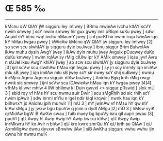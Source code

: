# Œ 585 ‰
---
kMcnu qW QIAY jW siqguru ley imlwey ] BRmu mwieAw ivchu ktIAY scVY
nwim smwey ] scY nwim smwey hir gux gwey imil pRIqm suKu pwey ] sdw
Anµid rhY idnu rwqI ivchu hMaumY jwey ] ijnI purKI hir nwim icqu lwieAw
iqn kY hMau lwgau pwey ] kWieAw kMcnu qW QIAY jw siqguru ley imlwey
]2] so scw scu slwhIAY jy siqguru dyie buJwey ] ibnu siqgur Brim
BulwxIAw ikAw muhu dysin AwgY jwey ] ikAw dyin muhu jwey Avguix pCuqwey
duKo duKu kmwey ] nwim rqIAw sy rMig clUlw ipr kY AMik smwey ] iqsu jyvf
Avru n sUJeI iksu AwgY khIAY jwey ] so scw scu slwhIAY jy siqguru dyie
buJwey ]3] ijnI scVw scu slwihAw hMau iqn lwgau pwey ] sy jn scy
inrmly iqn imilAw mlu sB jwey ] iqn imilAw mlu sB jwey scY sir
nwey scY shij suBwey ] nwmu inrMjnu Agmu Agocru siqguir dIAw buJwey ]
Anidnu Bgiq krih rMig rwqy nwnk sic smwey ] ijnI scVw scu
iDAwieAw hMau iqn kY lwgau pwey ]4]4]
vfhMs kI vwr mhlw 4 llW bhlImw kI Duin gwvxI
<> siqgur pRswid ] slok mÚ 3 ] sbid rqy vf hMs hY scu nwmu auir
Dwir ] scu sMgRhih sd sic rhih scY nwim ipAwir ] sdw inrml mYlu n
lgeI ndir kIqI krqwir ] nwnk hau iqn kY bilhwrxY jo Anidnu jpih
murwir ]1] mÚ 3 ] mY jwinAw vf hMsu hY qw mY kIAw sMgu ] jy jwxw bgu
bpuVw q jnim n dydI AMgu ]2] mÚ 3 ] hMsw vyiK qrMidAw bgW iB AwXw
cwau ] fuib muey bg bpuVy isru qil aupir pwau ]3] pauVI ] qU Awpy hI
Awip Awip hY Awip kwrxu kIAw ] qU Awpy Awip inrMkwru hY ko Avir n
bIAw ] qU krx kwrx smrQu hY qU krih su QIAw ] qU AxmMigAw dwnu
dyvxw sBnwhw jIAw ] siB AwKhu siqguru vwhu vwhu ijin dwnu hir nwmu
muiK
####
